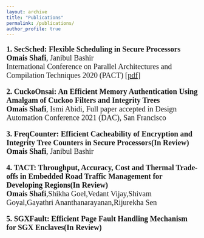 ```yaml
---
layout: archive
title: "Publications"
permalink: /publications/
author_profile: true
---
```

<p style="font-size:20px;font-family:verdana;"><b>1. SecSched: Flexible Scheduling in Secure Processors</b><br/>
<b>Omais Shafi</b>, Janibul Bashir  <br />
International Conference on Parallel Architectures and Compilation Techniques 2020 (PACT) [<a href="https://omais-shafi.github.io/files/secsched.pdf">pdf</a>]
 
<p style="font-size:20px;font-family:verdana;"><b>2. CuckoOnsai: An Efficient Memory Authentication Using Amalgam of Cuckoo Filters and Integrity Trees</b><br/>
<b>Omais Shafi</b>, Ismi Abidi, Full paper accepted in Design Automation Conference 2021 (DAC), San Francisco
 
<p style="font-size:20px;font-family:verdana;"><b>3. FreqCounter: Efficient Cacheability of Encryption and Integrity Tree Counters in Secure Processors(In Review)</b><br/>
<b>Omais Shafi</b>, Janibul Bashir  <br />

<p style="font-size:20px;font-family:verdana;"><b>4. TACT: Throughput, Accuracy, Cost and Thermal Trade-offs in Embedded Road Traffic Management for Developing Regions(In Review)</b><br/>
<b>Omais Shafi</b>,Shikha Goel,Vedant Vijay,Shivam Goyal,Gayathri Ananthanarayanan,Rijurekha Sen  <br />


<p style="font-size:20px;font-family:verdana;"><b>5. SGXFault: Efficient Page Fault Handling Mechanism for SGX Enclaves(In Review)</b><br/>
